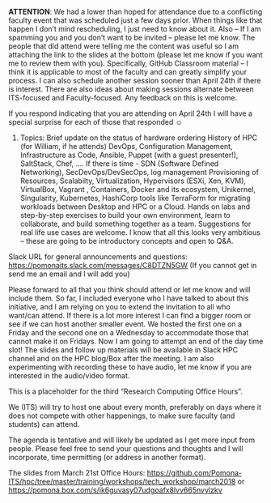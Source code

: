 **ATTENTION**: We had a lower than hoped for attendance due to a conflicting faculty event that was scheduled just a few days prior. When things like that happen I don’t mind rescheduling, I just need to know about it. Also – If I am spamming you and you don’t want to be invited – please let me know. The people that did attend were telling me the content was useful so I am attaching the link to the slides at the bottom (please let me know if you want me to review them with you). Specifically, GitHub Classroom material – I think it is applicable to most of the faculty and can greatly simplify your process. I can also schedule another session sooner than April 24th if there is interest. There are also ideas about making sessions alternate between ITS-focused and Faculty-focused. Any feedback on this is welcome.

If you respond indicating that you are attending on April 24th I will have a special surprise for each of those that responded ☺
1. Topics:
Brief update on the status of hardware ordering
History of HPC (for William, if he attends)
DevOps, Configuration Management, Infrastructure as Code, Ansible, Puppet (with a guest presenter!), SaltStack, Chef, …. If there is time - SDN (Software Defined Networking), SecDevOps/DevSecOps, log management
Provisioning of Resources, Scalabilty, Virtualization, Hypervisors (ESXi, Xen, KVM), VirtualBox, Vagrant , Containers, Docker and its ecosystem, Unikernel, Singularity, Kubernetes, HashiCorp tools like TerraForm for migrating workloads between Desktop and HPC or a Cloud.
Hands on labs and step-by-step exercises to build your own environment, learn to collaborate, and build something together as a team. Suggestions for real life use cases are welcome.
I know that all this looks very ambitious – these are going to be introductory concepts and open to Q&A.

Slack URL for general announcements and questions: https://pomonaits.slack.com/messages/C8DTZN5GW (If you cannot get in send me an email and I will add you)

Please forward to all that you think should attend or let me know and will include them. So far, I included everyone who I have talked to about this initiative, and I am relying on you to extend the invitation to all who want/can attend. If there is a lot more interest I can find a bigger room or see if we can host another smaller event. We hosted the first one on a Friday and the second one on a Wednesday to accommodate those that cannot make it on Fridays. Now I am going to attempt an end of the day time slot! The slides and follow up materials will be available in Slack HPC channel and on the HPC blog/Box after the meeting. I am also experimenting with recording these to have audio, let me know if you are interested in the audio/video format.

This is a placeholder for the third “Research Computing Office Hours”.

We (ITS) will try to host one about every month, preferably on days where it does not compete with other happenings, to make sure faculty (and students) can attend.

The agenda is tentative and will likely be updated as I get more input from people. Please feel free to send your questions and thoughts and I will incorporate, time permitting (or address in another format).


The slides from March 21st Office Hours:
https://github.com/Pomona-ITS/hpc/tree/master/training/workshops/tech_workshop/march2018
or
https://pomona.box.com/s/ik6guvasy07udgoafx8lvv665nvylzkv
